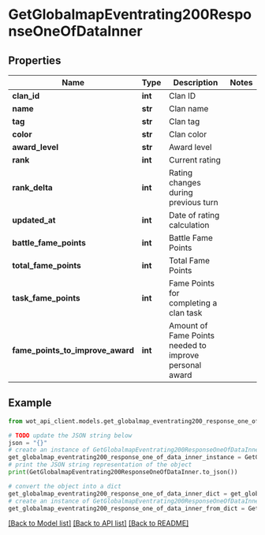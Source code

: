 # GetGlobalmapEventrating200ResponseOneOfDataInner


## Properties

Name | Type | Description | Notes
------------ | ------------- | ------------- | -------------
**clan_id** | **int** | Clan ID | 
**name** | **str** | Clan name | 
**tag** | **str** | Clan tag | 
**color** | **str** | Clan color | 
**award_level** | **str** | Award level | 
**rank** | **int** | Current rating | 
**rank_delta** | **int** | Rating changes during previous turn | 
**updated_at** | **int** | Date of rating calculation | 
**battle_fame_points** | **int** | Battle Fame Points | 
**total_fame_points** | **int** | Total Fame Points | 
**task_fame_points** | **int** | Fame Points for completing a clan task | 
**fame_points_to_improve_award** | **int** | Amount of Fame Points needed to improve personal award | 

## Example

```python
from wot_api_client.models.get_globalmap_eventrating200_response_one_of_data_inner import GetGlobalmapEventrating200ResponseOneOfDataInner

# TODO update the JSON string below
json = "{}"
# create an instance of GetGlobalmapEventrating200ResponseOneOfDataInner from a JSON string
get_globalmap_eventrating200_response_one_of_data_inner_instance = GetGlobalmapEventrating200ResponseOneOfDataInner.from_json(json)
# print the JSON string representation of the object
print(GetGlobalmapEventrating200ResponseOneOfDataInner.to_json())

# convert the object into a dict
get_globalmap_eventrating200_response_one_of_data_inner_dict = get_globalmap_eventrating200_response_one_of_data_inner_instance.to_dict()
# create an instance of GetGlobalmapEventrating200ResponseOneOfDataInner from a dict
get_globalmap_eventrating200_response_one_of_data_inner_from_dict = GetGlobalmapEventrating200ResponseOneOfDataInner.from_dict(get_globalmap_eventrating200_response_one_of_data_inner_dict)
```
[[Back to Model list]](../README.md#documentation-for-models) [[Back to API list]](../README.md#documentation-for-api-endpoints) [[Back to README]](../README.md)


